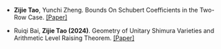 - <strong>Zijie Tao</strong>, Yunchi Zheng. Bounds On Schubert Coefficients in the Two-Row Case. [[Paper]](https://arxiv.org/abs/2411.19735)

- Ruiqi Bai, <strong>Zijie Tao (2024)</strong>. Geometry of Unitary Shimura Varieties and Arithmetic Level Raising Theorem. [[Paper]](https://github.com/Taozipeter/Taozipeter.github.io/blob/main/contents/Geometry_of_Unitary_Shimura_Varieties_and_Arithmetic_Level_Raising_Theorem.pdf)
